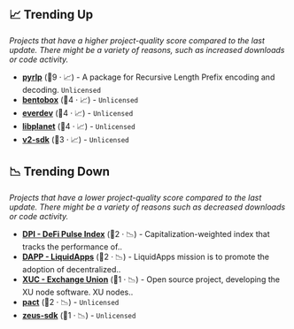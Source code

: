 ## 📈 Trending Up

_Projects that have a higher project-quality score compared to the last update. There might be a variety of reasons, such as increased downloads or code activity._

- <b><a href="{}">pyrlp</a></b> (🥇9 · 📈) - A package for Recursive Length Prefix encoding and decoding. <code>Unlicensed</code>
- <b><a href="{}">bentobox</a></b> (🥈4 · 📈) -  <code>Unlicensed</code>
- <b><a href="{}">everdev</a></b> (🥈4 · 📈) -  <code>Unlicensed</code>
- <b><a href="{}">libplanet</a></b> (🥈4 · 📈) -  <code>Unlicensed</code>
- <b><a href="{}">v2-sdk</a></b> (🥈3 · 📈) -  <code>Unlicensed</code>

## 📉 Trending Down

_Projects that have a lower project-quality score compared to the last update. There might be a variety of reasons such as decreased downloads or code activity._

- <b><a href="https://github.com/SetProtocol">DPI - DeFi Pulse Index</a></b> (🥈2 · 📉) - Capitalization-weighted index that tracks the performance of.. <code><img src="https://git.io/J9cO9" style="display:inline;" width="13" height="13"></code>
- <b><a href="https://github.com/liquidapps-io">DAPP - LiquidApps</a></b> (🥈2 · 📉) - LiquidApps mission is to promote the adoption of decentralized..
- <b><a href="https://github.com/exchangeunion">XUC - Exchange Union</a></b> (🥉1 · 📉) - Open source project, developing the XU node software. XU nodes.. <code><img src="https://git.io/J9cO9" style="display:inline;" width="13" height="13"></code>
- <b><a href="{}">pact</a></b> (🥈2 · 📉) -  <code>Unlicensed</code>
- <b><a href="{}">zeus-sdk</a></b> (🥉1 · 📉) -  <code>Unlicensed</code>

